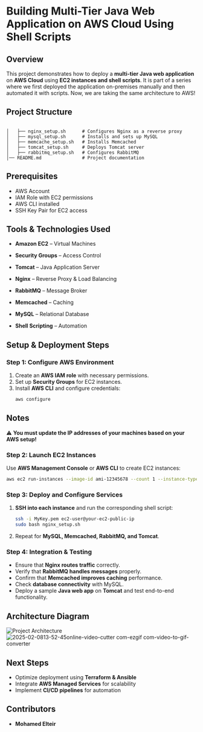 # Building Multi-Tier Java Web Application on AWS Cloud Using Shell Scripts

## Overview
This project demonstrates how to deploy a **multi-tier Java web application** on **AWS Cloud** using **EC2 instances and shell scripts**. It is part of a series where we first deployed the application on-premises manually and then automated it with scripts. Now, we are taking the same architecture to AWS!

## Project Structure
```
               
│   ├── nginx_setup.sh      # Configures Nginx as a reverse proxy
│   ├── mysql_setup.sh      # Installs and sets up MySQL
│   ├── memcache_setup.sh   # Installs Memcached
│   ├── tomcat_setup.sh     # Deploys Tomcat server
│   ├── rabbitmq_setup.sh   # Configures RabbitMQ
│── README.md               # Project documentation
```

## Prerequisites
- AWS Account
- IAM Role with EC2 permissions
- AWS CLI installed
- SSH Key Pair for EC2 access

## Tools & Technologies Used
- **Amazon EC2** – Virtual Machines
- **Security Groups** – Access Control

- **Tomcat** – Java Application Server
- **Nginx** – Reverse Proxy & Load Balancing
- **RabbitMQ** – Message Broker
- **Memcached** – Caching
- **MySQL** – Relational Database
- **Shell Scripting** – Automation

## Setup & Deployment Steps
### Step 1: Configure AWS Environment
1. Create an **AWS IAM role** with necessary permissions.
2. Set up **Security Groups** for EC2 instances.
3. Install **AWS CLI** and configure credentials:
   ```sh
   aws configure
   ```
## Notes
⚠️ **You must update the IP addresses of your machines based on your AWS setup!**

### Step 2: Launch EC2 Instances
Use **AWS Management Console** or **AWS CLI** to create EC2 instances:
```sh
aws ec2 run-instances --image-id ami-12345678 --count 1 --instance-type t2.micro --key-name MyKeyPair --security-groups MySecurityGroup
```

### Step 3: Deploy and Configure Services
1. **SSH into each instance** and run the corresponding shell script:
   ```sh
   ssh -i MyKey.pem ec2-user@your-ec2-public-ip
   sudo bash nginx_setup.sh
   ```
2. Repeat for **MySQL, Memcached, RabbitMQ, and Tomcat**.

### Step 4: Integration & Testing
- Ensure that **Nginx routes traffic** correctly.
- Verify that **RabbitMQ handles messages** properly.
- Confirm that **Memcached improves caching** performance.
- Check **database connectivity** with MySQL.
- Deploy a sample **Java web app** on **Tomcat** and test end-to-end functionality.

## Architecture Diagram
![Project Architecture](./architecture.gif)![2025-02-0813-52-45online-video-cutter com-ezgif com-video-to-gif-converter](https://github.com/user-attachments/assets/c6fa3901-e807-496b-9ca5-ade8203fc0b8)




## Next Steps
- Optimize deployment using **Terraform & Ansible**
- Integrate **AWS Managed Services** for scalability
- Implement **CI/CD pipelines** for automation

## Contributors
- **Mohamed Elteir**  


